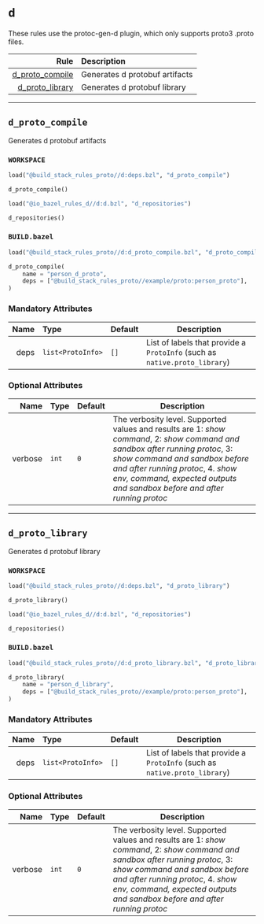 # `d`

These rules use the protoc-gen-d plugin, which only supports proto3 .proto files.

| Rule | Description |
| ---: | :--- |
| [d_proto_compile](#d_proto_compile) | Generates d protobuf artifacts |
| [d_proto_library](#d_proto_library) | Generates d protobuf library |

---

## `d_proto_compile`

Generates d protobuf artifacts

### `WORKSPACE`

```python
load("@build_stack_rules_proto//d:deps.bzl", "d_proto_compile")

d_proto_compile()

load("@io_bazel_rules_d//d:d.bzl", "d_repositories")

d_repositories()
```

### `BUILD.bazel`

```python
load("@build_stack_rules_proto//d:d_proto_compile.bzl", "d_proto_compile")

d_proto_compile(
    name = "person_d_proto",
    deps = ["@build_stack_rules_proto//example/proto:person_proto"],
)
```

### Mandatory Attributes

| Name | Type | Default | Description |
| ---: | :--- | ------- | ----------- |
| deps   | `list<ProtoInfo>` | `[]`    | List of labels that provide a `ProtoInfo` (such as `native.proto_library`)          |

### Optional Attributes

| Name | Type | Default | Description |
| ---: | :--- | ------- | ----------- |
| verbose   | `int` | `0`    | The verbosity level. Supported values and results are 1: *show command*, 2: *show command and sandbox after running protoc*, 3: *show command and sandbox before and after running protoc*, 4. *show env, command, expected outputs and sandbox before and after running protoc*          |

---

## `d_proto_library`

Generates d protobuf library

### `WORKSPACE`

```python
load("@build_stack_rules_proto//d:deps.bzl", "d_proto_library")

d_proto_library()

load("@io_bazel_rules_d//d:d.bzl", "d_repositories")

d_repositories()
```

### `BUILD.bazel`

```python
load("@build_stack_rules_proto//d:d_proto_library.bzl", "d_proto_library")

d_proto_library(
    name = "person_d_library",
    deps = ["@build_stack_rules_proto//example/proto:person_proto"],
)
```

### Mandatory Attributes

| Name | Type | Default | Description |
| ---: | :--- | ------- | ----------- |
| deps   | `list<ProtoInfo>` | `[]`    | List of labels that provide a `ProtoInfo` (such as `native.proto_library`)          |

### Optional Attributes

| Name | Type | Default | Description |
| ---: | :--- | ------- | ----------- |
| verbose   | `int` | `0`    | The verbosity level. Supported values and results are 1: *show command*, 2: *show command and sandbox after running protoc*, 3: *show command and sandbox before and after running protoc*, 4. *show env, command, expected outputs and sandbox before and after running protoc*          |

